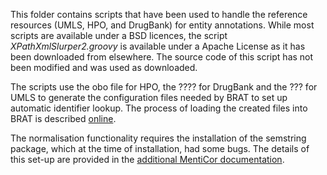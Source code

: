 This folder contains scripts that have been used to handle the reference resources (UMLS, HPO, and DrugBank) for entity annotations. While most scripts are available under a BSD licences, the script _XPathXmlSlurper2.groovy_ is available under a Apache License as it has been downloaded from elsewhere. The source code of this script has not been modified and was used as downloaded.

The scripts use the obo file for HPO, the ???? for DrugBank and the ??? for UMLS to generate the configuration files needed by BRAT to set up automatic identifier lookup. The process of loading the created files into BRAT is described [online](http://brat.nlplab.org/normalization.html).

The normalisation functionality requires the installation of the semstring package, which at the time of installation, had some bugs. The details of this set-up are provided in the [additional MentiCor documentation]().